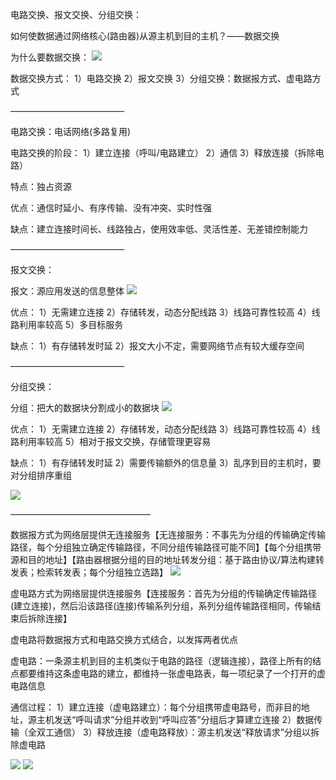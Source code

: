 电路交换、报文交换、分组交换：

如何使数据通过网络核心(路由器)从源主机到目的主机？——数据交换

为什么要数据交换：
![](https://tva1.sinaimg.cn/large/008eGmZEly1gosjekpeo8j312a0fcn56.jpg)

数据交换方式：
1）电路交换
2）报文交换
3）分组交换：数据报方式、虚电路方式

—————————————

电路交换：电话网络(多路复用)

电路交换的阶段：
1）建立连接（呼叫/电路建立）
2）通信
3）释放连接（拆除电路）

特点：独占资源

优点：通信时延小、有序传输、没有冲突、实时性强

缺点：建立连接时间长、线路独占，使用效率低、灵活性差、无差错控制能力

—————————————

报文交换：

报文：源应用发送的信息整体
![](https://tva1.sinaimg.cn/large/008eGmZEly1gosjeyl2ofj30xy063773.jpg)

优点：
1）无需建立连接
2）存储转发，动态分配线路
3）线路可靠性较高
4）线路利用率较高
5）多目标服务

缺点：
1）有存储转发时延
2）报文大小不定，需要网络节点有较大缓存空间

—————————————

分组交换：

分组：把大的数据块分割成小的数据块
![](https://tva1.sinaimg.cn/large/008eGmZEly1gosjfnqa67j30wt064q56.jpg)

优点：
1）无需建立连接
2）存储转发，动态分配线路
3）线路可靠性较高
4）线路利用率较高
5）相对于报文交换，存储管理更容易

缺点：
1）有存储转发时延
2）需要传输额外的信息量
3）乱序到目的主机时，要对分组排序重组

![](https://tva1.sinaimg.cn/large/008eGmZEly1gosjfztu79j31330ge46c.jpg)

————————————————

数据报方式为网络层提供无连接服务【无连接服务：不事先为分组的传输确定传输路径，每个分组独立确定传输路径，不同分组传输路径可能不同】【每个分组携带源和目的地址】【路由器根据分组的目的地址转发分组：基于路由协议/算法构建转发表；检索转发表；每个分组独立选路】
![](https://tva1.sinaimg.cn/large/008eGmZEly1gosjgapxlfj30qe0c678k.jpg)

虚电路方式为网络层提供连接服务【连接服务：首先为分组的传输确定传输路径(建立连接)，然后沿该路径(连接)传输系列分组，系列分组传输路径相同，传输结束后拆除连接】

虚电路将数据报方式和电路交换方式结合，以发挥两者优点

虚电路：一条源主机到目的主机类似于电路的路径（逻辑连接），路径上所有的结点都要维持这条虚电路的建立，都维持一张虚电路表，每一项纪录了一个打开的虚电路信息

通信过程：
1）建立连接（虚电路建立）：每个分组携带虚电路号，而非目的地址，源主机发送“呼叫请求”分组并收到“呼叫应答”分组后才算建立连接
2）数据传输（全双工通信）
3）释放连接（虚电路释放）：源主机发送“释放请求”分组以拆除虚电路

![](https://tva1.sinaimg.cn/large/008eGmZEly1gosjh0y8ioj310c0e8wm8.jpg)
![](https://tva1.sinaimg.cn/large/008eGmZEly1gosjhnh4wuj30g806y3z8.jpg)


